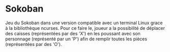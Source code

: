 # Sokoban

Jeu du Sokoban dans une version compatible avec un terminal Linux grace à la bibliothèque ncurses. Pour ce faire le, joueur a la possibilité de déplacer des caisses (représentées par des 'X') en les poussant avec son personnage (représenté par un 'P') afin de remplir toutes les pièces (représentées par des 'O').
